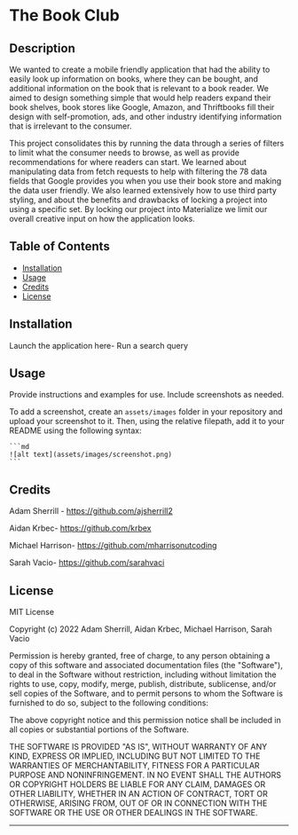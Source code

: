 # The Book Club

## Description

We wanted to create a mobile friendly application that had the ability to easily look up information on books, where they can be bought, and additional information on the book that is relevant to a book reader. We aimed to design something simple that would help readers expand their book shelves, book stores like Google, Amazon, and Thriftbooks fill their design with self-promotion, ads, and other industry identifying information that is irrelevant to the consumer.

This project consolidates this by running the data through a series of filters to limit what the consumer needs to browse, as well as provide recommendations for where readers can start. We learned about manipulating data from fetch requests to help with filtering the 78 data fields that Google provides you when you use their book store and making the data user friendly. We also learned extensively how to use third party styling, and about the benefits and drawbacks of locking a project into using a specific set. By locking our project into Materialize we limit our overall creative input on how the application looks.

## Table of Contents 

- [Installation](#installation)
- [Usage](#usage)
- [Credits](#credits)
- [License](#license)

## Installation

Launch the application here-
Run a search query

## Usage

Provide instructions and examples for use. Include screenshots as needed.

To add a screenshot, create an `assets/images` folder in your repository and upload your screenshot to it. Then, using the relative filepath, add it to your README using the following syntax:

    ```md
    ![alt text](assets/images/screenshot.png)
    ```

## Credits

Adam Sherrill - https://github.com/ajsherrill2

Aidan Krbec- https://github.com/krbex

Michael Harrison- https://github.com/mharrisonutcoding

Sarah Vacio- https://github.com/sarahvaci


## License

MIT License

Copyright (c) 2022 Adam Sherrill, Aidan Krbec, Michael Harrison, Sarah Vacio

Permission is hereby granted, free of charge, to any person obtaining a copy
of this software and associated documentation files (the "Software"), to deal
in the Software without restriction, including without limitation the rights
to use, copy, modify, merge, publish, distribute, sublicense, and/or sell
copies of the Software, and to permit persons to whom the Software is
furnished to do so, subject to the following conditions:

The above copyright notice and this permission notice shall be included in all
copies or substantial portions of the Software.

THE SOFTWARE IS PROVIDED "AS IS", WITHOUT WARRANTY OF ANY KIND, EXPRESS OR
IMPLIED, INCLUDING BUT NOT LIMITED TO THE WARRANTIES OF MERCHANTABILITY,
FITNESS FOR A PARTICULAR PURPOSE AND NONINFRINGEMENT. IN NO EVENT SHALL THE
AUTHORS OR COPYRIGHT HOLDERS BE LIABLE FOR ANY CLAIM, DAMAGES OR OTHER
LIABILITY, WHETHER IN AN ACTION OF CONTRACT, TORT OR OTHERWISE, ARISING FROM,
OUT OF OR IN CONNECTION WITH THE SOFTWARE OR THE USE OR OTHER DEALINGS IN THE
SOFTWARE.

---